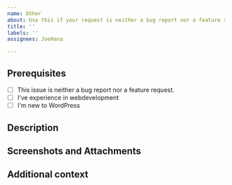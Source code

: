 ```yaml
---
name: Other
about: Use this if your request is neither a bug report nor a feature request
title: ''
labels: ''
assignees: JoeHana

---
```


## Prerequisites
<!-- Please add a x between the square brackets to what applies. -->
- [ ] This issue is neither a bug report nor a feature request.
- [ ] I've experience in webdevelopment
- [ ] I'm new to WordPress

## Description
<!-- A clear and concise description of what this issue is about. -->

## Screenshots and Attachments
<!-- If applicable, add screenshots and/or log files to help explain your problem. -->


## Additional context
<!-- Add any other context about the problem here. -->
